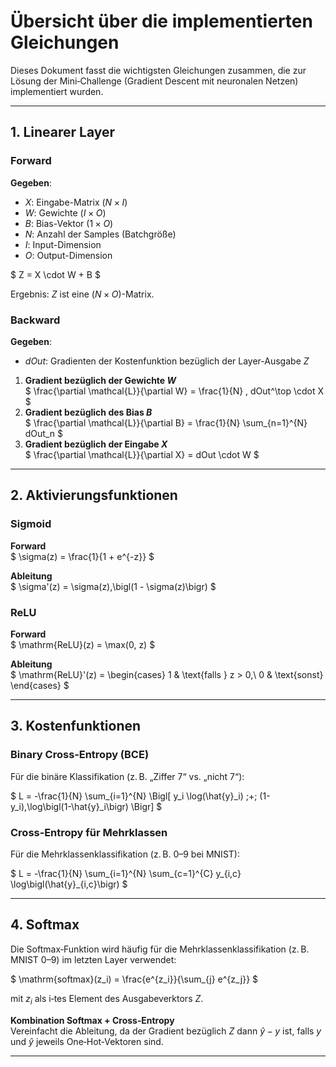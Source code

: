 # Übersicht über die implementierten Gleichungen

Dieses Dokument fasst die wichtigsten Gleichungen zusammen, die zur Lösung der Mini‐Challenge (Gradient Descent mit neuronalen Netzen) implementiert wurden.

---

## 1. **Linearer Layer**

### Forward

**Gegeben**:  
- $X$: Eingabe-Matrix $(N \times I)$  
- $W$: Gewichte $(I \times O)$  
- $B$: Bias-Vektor $(1 \times O)$  
- $N$: Anzahl der Samples (Batchgröße)  
- $I$: Input-Dimension  
- $O$: Output-Dimension  

$
Z = X \cdot W + B
$

Ergebnis: $Z$ ist eine $(N \times O)$-Matrix.

### Backward

**Gegeben**:  
- $dOut$: Gradienten der Kostenfunktion bezüglich der Layer-Ausgabe $Z$

1. **Gradient bezüglich der Gewichte $W$**  
   $
   \frac{\partial \mathcal{L}}{\partial W} = \frac{1}{N} \, dOut^\top \cdot X
   $
2. **Gradient bezüglich des Bias $B$**  
   $
   \frac{\partial \mathcal{L}}{\partial B} 
   = \frac{1}{N} \sum_{n=1}^{N} dOut_n
   $
3. **Gradient bezüglich der Eingabe $X$**  
   $
   \frac{\partial \mathcal{L}}{\partial X} 
   = dOut \cdot W
   $

---

## 2. **Aktivierungsfunktionen**

### Sigmoid

**Forward**  
$
\sigma(z) = \frac{1}{1 + e^{-z}}
$

**Ableitung**  
$
\sigma'(z) = \sigma(z)\,\bigl(1 - \sigma(z)\bigr)
$

### ReLU

**Forward**  
$
\mathrm{ReLU}(z) = \max(0, z)
$

**Ableitung**  
$
\mathrm{ReLU}'(z) = 
\begin{cases}
1 & \text{falls } z > 0,\\
0 & \text{sonst}
\end{cases}
$

---

## 3. **Kostenfunktionen**

### Binary Cross‐Entropy (BCE)

Für die binäre Klassifikation (z. B. „Ziffer 7“ vs. „nicht 7“):

$
L = -\frac{1}{N} \sum_{i=1}^{N} 
\Bigl[
  y_i \log(\hat{y}_i) \;+\; (1-y_i)\,\log\bigl(1-\hat{y}_i\bigr)
\Bigr]
$

### Cross‐Entropy für Mehrklassen

Für die Mehrklassenklassifikation (z. B. 0–9 bei MNIST):

$
L = -\frac{1}{N} \sum_{i=1}^{N} 
\sum_{c=1}^{C} y_{i,c} \log\bigl(\hat{y}_{i,c}\bigr)
$

---

## 4. **Softmax**

Die Softmax‐Funktion wird häufig für die Mehrklassenklassifikation (z. B. MNIST 0–9) im letzten Layer verwendet:

$
\mathrm{softmax}(z_i) 
= \frac{e^{z_i}}{\sum_{j} e^{z_j}}
$

mit $z_i$ als i‐tes Element des Ausgabeverktors $Z$.  

**Kombination Softmax + Cross‐Entropy**  
Vereinfacht die Ableitung, da der Gradient bezüglich $Z$ dann $\hat{y} - y$ ist, falls $y$ und $\hat{y}$ jeweils One‐Hot‐Vektoren sind.

---